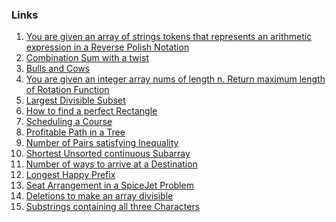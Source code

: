 ### Links
1. [You are given an array of strings tokens that represents an arithmetic expression in a Reverse Polish Notation](https://leetcode.com/problems/evaluate-reverse-polish-notation/)
2. [Combination Sum with a twist](https://leetcode.com/problems/combination-sum-iii/submissions/869254217/)
3. [Bulls and Cows](https://leetcode.com/problems/bulls-and-cows/submissions/869270955/)
4. [You are given an integer array nums of length n. Return maximum length of Rotation Function](https://leetcode.com/problems/rotate-function/submissions/869826154/)
5. [Largest Divisible Subset](https://leetcode.com/problems/largest-divisible-subset/submissions/869923663/)
6. [How to find a perfect Rectangle](https://leetcode.com/problems/perfect-rectangle/submissions/872108119/)
7. [Scheduling a Course](https://leetcode.com/problems/course-schedule/submissions/869932100/)
8. [Profitable Path in a Tree](https://leetcode.com/problems/most-profitable-path-in-a-tree/submissions/872115432/)
9. [Number of Pairs satisfying Inequality]()
10. [Shortest Unsorted continuous Subarray](https://leetcode.com/problems/shortest-unsorted-continuous-subarray/submissions/871402985/)
11. [Number of ways to arrive at a Destination](https://leetcode.com/problems/number-of-ways-to-arrive-at-destination/submissions/872126552/)
12. [Longest Happy Prefix]()
13. [Seat Arrangement in a SpiceJet Problem](https://leetcode.com/problems/airplane-seat-assignment-probability/submissions/871398894/)
14. [Deletions to make an array divisible]()
15. [Substrings containing all three Characters](https://leetcode.com/problems/number-of-substrings-containing-all-three-characters/submissions/872123461/)
